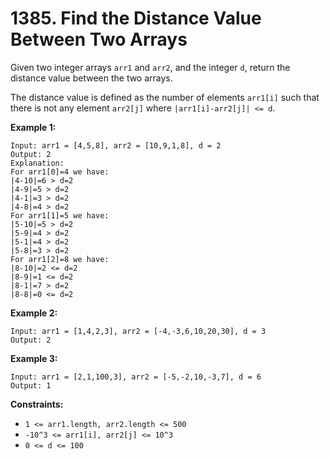 # 1385. Find the Distance Value Between Two Arrays

Given two integer arrays `arr1` and `arr2`, and the integer `d`, return the
distance value between the two arrays.

The distance value is defined as the number of elements `arr1[i]` such that
there is not any element `arr2[j]` where `|arr1[i]-arr2[j]| <= d`.

__Example 1:__

```
Input: arr1 = [4,5,8], arr2 = [10,9,1,8], d = 2
Output: 2
Explanation: 
For arr1[0]=4 we have: 
|4-10|=6 > d=2 
|4-9|=5 > d=2 
|4-1|=3 > d=2 
|4-8|=4 > d=2 
For arr1[1]=5 we have: 
|5-10|=5 > d=2 
|5-9|=4 > d=2 
|5-1|=4 > d=2 
|5-8|=3 > d=2
For arr1[2]=8 we have:
|8-10|=2 <= d=2
|8-9|=1 <= d=2
|8-1|=7 > d=2
|8-8|=0 <= d=2
```

__Example 2:__

```
Input: arr1 = [1,4,2,3], arr2 = [-4,-3,6,10,20,30], d = 3
Output: 2
```

__Example 3:__

```
Input: arr1 = [2,1,100,3], arr2 = [-5,-2,10,-3,7], d = 6
Output: 1
```

__Constraints:__

* `1 <= arr1.length, arr2.length <= 500`
* `-10^3 <= arr1[i], arr2[j] <= 10^3`
* `0 <= d <= 100`
